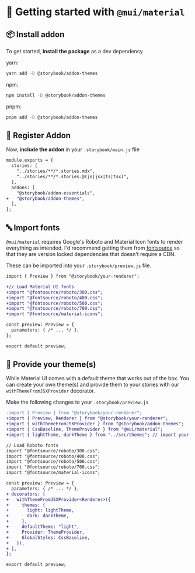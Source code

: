 # 🏁 Getting started with `@mui/material`

## 📦 Install addon

<!-- **NOTE:** As of Storybook 7.2, `@storybook/addon-themes` ships in `@storybook/addon-essentials`. If you're using Storybook >= 7.2, skip to ["Import fonts"](#🔤-import-fonts). -->

To get started, **install the package** as a dev dependency

yarn:

```zsh
yarn add -D @storybook/addon-themes
```

npm:

```zsh
npm install -D @storybook/addon-themes
```

pnpm:

```zsh
pnpm add -D @storybook/addon-themes
```

## 🧩 Register Addon

Now, **include the addon** in your `.storybook/main.js` file

```diff
module.exports = {
  stories: [
    "../stories/**/*.stories.mdx",
    "../stories/**/*.stories.@(js|jsx|ts|tsx)",
  ],
  addons: [
    "@storybook/addon-essentials",
+   "@storybook/addon-themes",
  ],
};
```

## 🔤 Import fonts

`@mui/material` requires Google's Roboto and Material Icon fonts to render everything as intended. I'd recommend getting them from [fontsource](https://github.com/fontsource/fontsource) so that they are version locked dependencies that doesn't require a CDN.

These can be imported into your `.storybook/preview.js` file.

```diff
import { Preview } from "@storybook/your-renderer";

+// Load Material UI fonts
+import "@fontsource/roboto/300.css";
+import "@fontsource/roboto/400.css";
+import "@fontsource/roboto/500.css";
+import "@fontsource/roboto/700.css";
+import "@fontsource/material-icons";

const preview: Preview = {
  parameters: { /* ... */ },
};

export default preview;
```

## 🎨 Provide your theme(s)

While Material UI comes with a default theme that works out of the box. You can create your own theme(s) and provide them to your stories with our `withThemeFromJSXProvider` decorator.

Make the following changes to your `.storybook/preview.js`

```diff
-import { Preview } from "@storybook/your-renderer";
+import { Preview, Renderer } from "@storybook/your-renderer";
+import { withThemeFromJSXProvider } from "@storybook/addon-themes";
+import { CssBaseline, ThemeProvider } from "@mui/material";
+import { lightTheme, darkTheme } from "../src/themes"; // import your custom theme configs

// Load Roboto fonts
import "@fontsource/roboto/300.css";
import "@fontsource/roboto/400.css";
import "@fontsource/roboto/500.css";
import "@fontsource/roboto/700.css";
import "@fontsource/material-icons";

const preview: Preview = {
  parameters: { /* ... */ },
+ decorators: [
+   withThemeFromJSXProvider<Renderer>({
+     themes: {
+       light: lightTheme,
+       dark: darkTheme,
+     },
+     defaultTheme: "light",
+     Provider: ThemeProvider,
+     GlobalStyles: CssBaseline,
+   }),
+ ],
};

export default preview;
```
